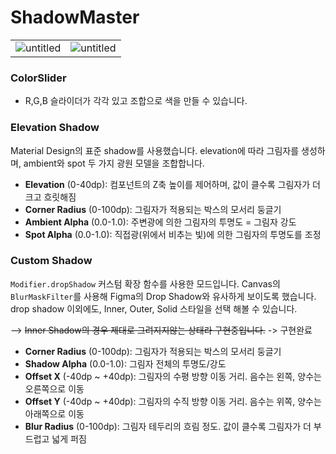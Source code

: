 # ShadowMaster

| | |
| - | - |
|![untitled](https://github.com/user-attachments/assets/49dcd93c-9dac-44b5-8375-1d6c40b9f7e7) | ![untitled](https://github.com/user-attachments/assets/aedf71ad-f0b3-4b5a-b055-ddc926f4c98a)|


### ColorSlider
- R,G,B 슬라이더가 각각 있고 조합으로 색을 만들 수 있습니다. 

### Elevation Shadow

Material Design의 표준 shadow를 사용했습니다. 
elevation에 따라 그림자를 생성하며, ambient와 spot 두 가지 광원 모델을 조합합니다.

- **Elevation** (0-40dp): 컴포넌트의 Z축 높이를 제어하며, 값이 클수록 그림자가 더 크고 흐릿해짐
- **Corner Radius** (0-100dp): 그림자가 적용되는 박스의 모서리 둥글기
- **Ambient Alpha** (0.0-1.0): 주변광에 의한 그림자의 투명도 = 그림자 강도
- **Spot Alpha** (0.0-1.0): 직접광(위에서 비추는 빛)에 의한 그림자의 투명도를 조정

### Custom Shadow

`Modifier.dropShadow` 커스텀 확장 함수를 사용한 모드입니다. 
Canvas의 `BlurMaskFilter`를 사용해 Figma의 Drop Shadow와 유사하게 보이도록 했습니다.
drop shadow 이외에도, Inner, Outer, Solid 스타일을 선택 해볼 수 있습니다.

--> ~~Inner Shadow의 경우 제대로 그려지지않는 상태라 구현중입니다.~~ -> 구현완료

- **Corner Radius** (0-100dp): 그림자가 적용되는 박스의 모서리 둥글기
- **Shadow Alpha** (0.0-1.0): 그림자 전체의 투명도/강도
- **Offset X** (-40dp ~ +40dp): 그림자의 수평 방향 이동 거리. 음수는 왼쪽, 양수는 오른쪽으로 이동
- **Offset Y** (-40dp ~ +40dp): 그림자의 수직 방향 이동 거리. 음수는 위쪽, 양수는 아래쪽으로 이동
- **Blur Radius** (0-100dp): 그림자 테두리의 흐림 정도. 값이 클수록 그림자가 더 부드럽고 넓게 퍼짐
